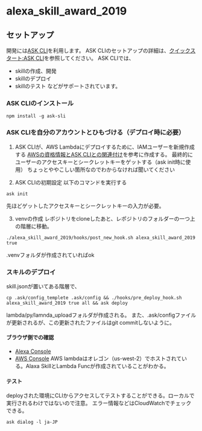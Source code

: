 # alexa_skill_award_2019
## セットアップ
開発には[ASK CLI](https://developer.amazon.com/ja/docs/smapi/ask-cli-command-reference.html)を利用します。
ASK CLIのセットアップの詳細は、[クイックスタート:ASK CLI](https://developer.amazon.com/ja/docs/smapi/quick-start-alexa-skills-kit-command-line-interface.html)を参照してください。
ASK CLIでは、
- skillの作成、開発
- skillのデプロイ
- skillのテスト
などがサポートされています。

### ASK CLIのインストール
```
npm install -g ask-sli
```
### ASK CLIを自分のアカウントとひもづける（デプロイ時に必要）
1. ASK CLIが、AWS Lambdaにデプロイするために、IAMユーザーを新規作成する
[AWSの資格情報とASK CLIとの関連付け](https://developer.amazon.com/ja/docs/smapi/set-up-credentials-for-an-amazon-web-services-account.html)を参考に作成する。
最終的にユーザーのアクセスキーとシークレットキーをゲットする（ask init時に使用）
ちょっとややこしい箇所なのでわからなければ聞いてください

2. ASK CLIの初期設定
以下のコマンドを実行する
```
ask init
```
先ほどゲットしたアクセスキーとシークレットキーの入力が必要。

3. venvの作成
レポジトリをcloneしたあと、レポジトリのフォルダーの一つ上の階層に移動。
```
./alexa_skill_award_2019/hooks/post_new_hook.sh alexa_skill_award_2019 true
```
.venvフォルダが作成されていればok

### スキルのデプロイ
skill.jsonが置いてある階層で、
```
cp .ask/config_templete .ask/config && ./hooks/pre_deploy_hook.sh alexa_skill_award_2019 true all && ask deploy
```
lambda/py/lamnda_uploadフォルダが作成される。
また、.ask/configファイルが更新されるが、この更新されたファイルはgit commitしないように。

#### ブラウザ側での確認
- [Alexa Console](https://developer.amazon.com/alexa/console/ask)
- [AWS Console](https://us-west-2.console.aws.amazon.com/console/home)
AWS lambdaはオレゴン（us-west-2）でホストされている。Alaxa SkillとLambda Funcが作成されていることがわかる。

#### テスト
deployされた環境にCLIからアクセスしてテストすることができる。ローカルで実行されるわけではないので注意。
エラー情報などはCloudWatchでチェックできる。
```
ask dialog -l ja-JP
```